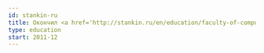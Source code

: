 ```yaml
---
id: stankin-ru
title: Окончил <a href='http://stankin.ru/en/education/faculty-of-computer-science-and-control-systems/'>МГТУ "Станкин"</a> (ПО и вычислительная техника, специалист)
type: education
start: 2011-12
---
```

